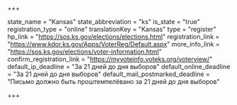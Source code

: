+++

state_name = "Kansas"
state_abbreviation = "ks"
is_state = "true"
registration_type = "online"
translationKey = "Kansas"
type = "register"
hp_link = "https://sos.ks.gov/elections/elections.html"
registration_link = "https://www.kdor.ks.gov/Apps/VoterReg/Default.aspx"
more_info_link = "https://sos.ks.gov/elections/voter-information.html"
confirm_registration_link = "https://myvoteinfo.voteks.org/voterview/"
default_ip_deadline = "За 21 дней до дня выборов"
default_online_deadline = "За 21 дней до дня выборов"
default_mail_postmarked_deadline = "Письмо должно быть проштемпелёвано за 21 дней до дня выборов"

+++